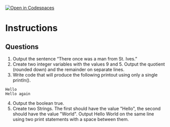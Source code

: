 [![Open in Codespaces](https://classroom.github.com/assets/launch-codespace-2972f46106e565e64193e422d61a12cf1da4916b45550586e14ef0a7c637dd04.svg)](https://classroom.github.com/open-in-codespaces?assignment_repo_id=18028996)
# Instructions  

  ## Questions
  1. Output the sentence “There once was a man from St. Ives.”
  2. Create two integer variables with the values 9 and 5.  Output the quotient (rounded down) and the remainder on separate lines.
  3. Write code that will produce the following printout using only a single println().
~~~
Hello
Hello again
~~~
4. Output the boolean true.
5. Create two Strings. The first should have the value "Hello", the second should have the value "World".  Output Hello World on the same line using two print statements with a space between them.
